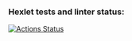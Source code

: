 ### Hexlet tests and linter status:
[![Actions Status](https://github.com/den317/python-project-49/actions/workflows/hexlet-check.yml/badge.svg)](https://github.com/den317/python-project-49/actions)
